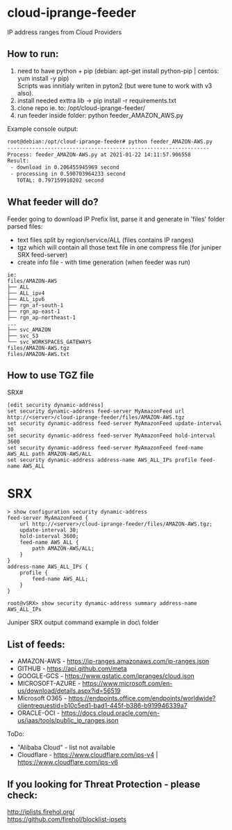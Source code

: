# cloud-iprange-feeder
IP address ranges from Cloud Providers

## How to run:
1) need to have python + pip (debian: apt-get install python-pip | centos: yum install -y pip)<br>
 Scripts was innitialy writen in pyton2 (but were tune to work with v3 also).
2) install needed exttra lib -> pip install -r requirements.txt
3) clone repo ie. to: /opt/cloud-iprange-feeder/
4) run feeder inside folder: python feeder_AMAZON_AWS.py

Example console output:
```bash
root@debian:/opt/cloud-iprange-feeder# python feeder_AMAZON-AWS.py
-----------------------------------------------------------------
Process: feeder_AMAZON-AWS.py at 2021-01-22 14:11:57.906558
Result:
 - download in 0.206455945969 second
 - processing in 0.590703964233 second
   TOTAL: 0.797159910202 second
```

## What feeder will do?
Feeder going to download IP Prefix list, parse it and generate in 'files' folder parsed files:
- text files split by region/service/ALL (files contains IP ranges)
- tgz which will contain all those text file in one compress file (for juniper SRX feed-server)
- create info file - with time generation (when feeder was run)

```
ie:
files/AMAZON-AWS
├── ALL
├── ALL_ipv4
├── ALL_ipv6
├── rgn_af-south-1
├── rgn_ap-east-1
├── rgn_ap-northeast-1
...
├── svc_AMAZON
├── svc_S3
└── svc_WORKSPACES_GATEWAYS
files/AMAZON-AWS.tgz
files/AMAZON-AWS.txt
```

## How to use TGZ file
SRX#
```
[edit security dynamic-address]
set security dynamic-address feed-server MyAmazonFeed url http://<server>/cloud-iprange-feeder/files/AMAZON-AWS.tgz
set security dynamic-address feed-server MyAmazonFeed update-interval 30
set security dynamic-address feed-server MyAmazonFeed hold-interval 3600
set security dynamic-address feed-server MyAmazonFeed feed-name AWS_ALL path AMAZON-AWS/ALL
set security dynamic-address address-name AWS_ALL_IPs profile feed-name AWS_ALL
```

# SRX
```
> show configuration security dynamic-address 
feed-server MyAmazonFeed {
    url http://<server>/cloud-iprange-feeder/files/AMAZON-AWS.tgz;
    update-interval 30;
    hold-interval 3600;
    feed-name AWS_ALL {
        path AMAZON-AWS/ALL;
    }
}
address-name AWS_ALL_IPs {
    profile {
        feed-name AWS_ALL;
    }
}
```
```
root@vSRX> show security dynamic-address summary address-name AWS_ALL_IPs
```
Juniper SRX output command example in doc\ folder

## List of feeds:
- AMAZON-AWS - https://ip-ranges.amazonaws.com/ip-ranges.json
- GITHUB - https://api.github.com/meta
- GOOGLE-GCS - https://www.gstatic.com/ipranges/cloud.json
- MICROSOFT-AZURE - https://www.microsoft.com/en-us/download/details.aspx?id=56519
- Microsoft O365 - https://endpoints.office.com/endpoints/worldwide?clientrequestid=b10c5ed1-bad1-445f-b386-b919946339a7
- ORACLE-OCI - https://docs.cloud.oracle.com/en-us/iaas/tools/public_ip_ranges.json

ToDo:
- "Alibaba Cloud" - list not available
- Cloudflare - https://www.cloudflare.com/ips-v4 | https://www.cloudflare.com/ips-v6

## If you looking for Threat Protection - please check:
http://iplists.firehol.org/<br>
https://github.com/firehol/blocklist-ipsets
